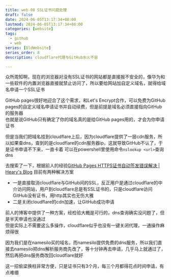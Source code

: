 ```yaml
---
title: web-08 SSL证书问题处理
draft: false
date: 2024-06-05T13:17:34+08:00
lastmod: 2024-06-05T13:17:34+08:00
categories: [website]
tags:
  - github
  - web
series: [OldWebsite]  
series_order: 8
description: cloudflare代理与GitHub水火不容

---
```

众所周知啊，现在的浏览器对没有SSL证书的网站都是直接报不安全的，像华为和一些软件的内置浏览器直接就禁止访问了，所以要给网站加自定义域名，就得给域名申请一个SSL证书

GitHub pages很好地迎合了这个需求，和Let's Encrypt合作，可以免费为GitHub pages的自定义域名申请证书并自动续费，但是前提是域名必须直接指向GitHub的服务器  
也就是说GitHub只有确定了你的域名真的是给GitHub pages用的，才会为你申请证书

但是当我们把域名挂到cloudflare上后，因为cloudflare提供了一层cdn服务，所以如果查dns，查到的是cloudflare的cdn服务器ip，这就导致GitHub不认了，于是证书申请不下来，一直卡着
可以在powershell里使用命令`nslookup <url>`查询dns

去搜索了一下，根据前人的经验[GitHub Pages HTTPS证书自动签发错误解决 | Heary's Blog](https://heary.cn/posts/GitHub-Pages-HTTPS%E8%AF%81%E4%B9%A6%E8%87%AA%E5%8A%A8%E7%AD%BE%E5%8F%91%E9%94%99%E8%AF%AF%E8%A7%A3%E5%86%B3/)
目前有两种解决方案
* 一是直接取消cloudflare与GitHub间的SSL，反正用户是通过cloudflare的中介访问网站，用户到cloudflare总是有SSL证书的，只是cloudflare访问GitHub没有证书，用http其实也无伤大雅
* 二是关闭cloudflare的cdn加速，让GitHub成功申请

前人的博客中提供了一种方案，经检验大概是可行的，dns查询确实没问题了，但是半天申请也没通过  
但是实际上不需要这么多操作，cloudflare似乎也没有一键关闭代理，一通操作麻烦得很  

因为我们是在namesilo买的域名，而namesilo提供免费的dns服务，所以我们直接去namesilo把dns解析服务商先改了，等十分钟再去申请，几乎马上就通过了，然后再把dns服务商改回cloudflare就好  

这一招偷梁换柱非常方便，只是证书只有3个月，每三个月都得花点时间申请，有点难绷  
